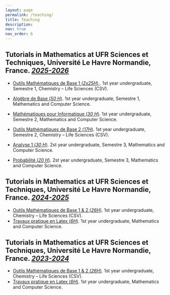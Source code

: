 ```yaml
---
layout: page
permalink: /teaching/
title: Teaching
description: 
nav: true
nav_order: 6
---
```


## Tutorials in Mathematics at UFR Sciences et Techniques, Université Le Havre Normandie, France. <a href=''> **_2025-2026_**</a>
- <a href=''>Outils Mathématiques de Base 1 (_2x25H_) </a>.
 1st year undergraduate, Semestre 1, Chemistry – Life Sciences (CSV).

- <a href=''>Algèbre de Base (_50 H_)</a>. 
1st year undergraduate, Semestre 1, Mathematics and Computer Science.
- <a href=''>Mathématiques pour Informatique  (_30 H_)</a>. 
1st year undergraduate, Semestre 2,  Mathematics and Computer Science.
- <a href=''>Outils Mathématiques de Base 2 (_17H_)</a>.
 1st year undergraduate, Semestre 2, Chemistry – Life Sciences (CSV).
- <a href=''>Analyse 1  (_30 H_)</a>. 
2st year undergraduate, Semestre 3,  Mathematics and Computer Science.
- <a href=''>Probabilité  (_20 H_)</a>. 
2st year undergraduate, Semestre 3,  Mathematics and Computer Science.

## Tutorials in Mathematics at UFR Sciences et Techniques, Université Le Havre Normandie, France. <a href=''> **_2024-2025_**</a>
- <a href=''>Outils Mathématiques de Base 1 & 2 (_26H_)</a>.
 1st year undergraduate, Chemistry – Life Sciences (CSV).
- <a href=''>Travaux pratique en Latex (_6H_)</a>. 
1st year undergraduate, Mathematics and Computer Science.

## Tutorials in Mathematics at UFR Sciences et Techniques, Université Le Havre Normandie, France. <a href=''>**_2023-2024_**</a>
- <a href=''>Outils Mathématiques de Base 1 & 2 (_26H_)</a>.
 1st year undergraduate, Chemistry – Life Sciences (CSV).
- <a href=''>Travaux pratique en Latex (_6H_)</a>. 
1st year undergraduate, Mathematics and Computer Science.
